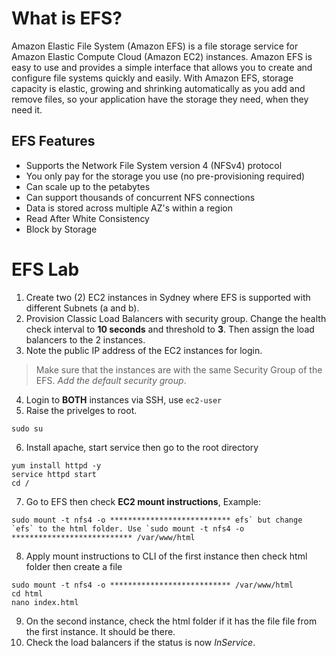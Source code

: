 # What is EFS?
Amazon Elastic File System (Amazon EFS) is a file storage service for Amazon Elastic Compute Cloud (Amazon EC2) instances. Amazon EFS is easy to use and provides a simple interface that allows you to create and configure file systems quickly and easily. With Amazon EFS, storage capacity is elastic, growing and shrinking automatically as you add and remove files, so your application have the storage they need, when they need it.

## EFS Features
* Supports the Network File System version 4 (NFSv4) protocol
* You only pay for the storage you use (no pre-provisioning required)
* Can scale up to the petabytes
* Can support thousands of concurrent NFS connections
* Data is stored across multiple AZ's within a region
* Read After White Consistency
* Block by Storage

# EFS Lab
1. Create two (2) EC2 instances in Sydney where EFS is supported with different Subnets (a and b).
2. Provision Classic Load Balancers with security group. Change the health check interval to **10 seconds** and threshold to **3**. Then assign the load balancers to the 2 instances.
3. Note the public IP address of the EC2 instances for login.
> Make sure that the instances are with the same Security Group of the EFS. *Add the default security group*.
4. Login to **BOTH** instances via SSH, use `ec2-user`
5. Raise the privelges to root.

```
sudo su
```

6. Install apache, start service then go to the root directory

```
yum install httpd -y
service httpd start
cd /
```

7. Go to EFS then check **EC2 mount instructions**, Example: 

```
sudo mount -t nfs4 -o *************************** efs` but change `efs` to the html folder. Use `sudo mount -t nfs4 -o *************************** /var/www/html
```

8. Apply mount instructions to CLI of the first instance then check html folder then create a file

```
sudo mount -t nfs4 -o *************************** /var/www/html
cd html
nano index.html
```

9. On the second instance, check the html folder if it has the file file from the first instance. It should be there.
10. Check the load balancers if the status is now *InService*.

